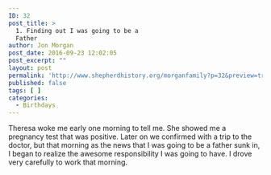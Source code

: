 ```yaml
---
ID: 32
post_title: >
  1. Finding out I was going to be a
  Father
author: Jon Morgan
post_date: 2016-09-23 12:02:05
post_excerpt: ""
layout: post
permalink: 'http://www.shepherdhistory.org/morganfamily?p=32&preview=true&preview_id=32'
published: false
tags: [ ]
categories:
  - Birthdays
---
```

Theresa woke me early one morning to tell me. She showed me a pregnancy test that was positive. Later on we confirmed with a trip to the doctor, but that morning as the news that I was going to be a father sunk in, I began to realize the awesome responsibility I was going to have. I drove very carefully to work that morning.